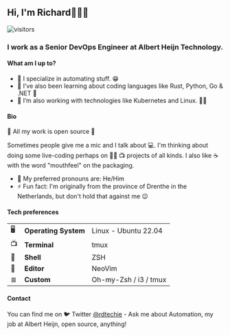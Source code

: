 ## Hi, I'm Richard👋👋👋

![visitors](https://visitor-badge.glitch.me/badge?page_id=rdtechie.rdtechie)

### I work as a Senior DevOps Engineer at Albert Heijn Technology.

#### What am I up to?

- 🔭 I specialize in automating stuff. 😁
- 🌱 I’ve also been learning about coding languages like Rust, Python, Go & .NET 📓
- 🤔 I’m also working with technologies like Kubernetes and Linux. 🐢✅

#### Bio

👀 All my work is open source 👀

Sometimes people give me a mic and I talk about 💻. I'm thinking about doing some live-coding perhaps on 👨‍💻 📺 projects of all kinds.
I also like ☕️ with the word "mouthfeel" on the packaging.

- 🙂 My preferred pronouns are: He/Him
- ⚡ Fun fact: I'm originally from the province of Drenthe in the Netherlands, but don't hold that against me 😉

#### Tech preferences

| |                       |                                 |
|-|-----------------------|---------------------------------|
|🖥| **Operating System** | Linux - Ubuntu 22.04            |
|📺| **Terminal**         | tmux                            |
|🐚| **Shell**            | ZSH                             |
|📝| **Editor**           | NeoVim                          |
|≣| **Custom**            | Oh-my-Zsh / i3 / tmux           |

#### Contact

You can find me on 🐦 Twitter [@rdtechie](https://twitter.com/rdtechie) - Ask me about Automation, my job at Albert Heijn, open source, anything!
